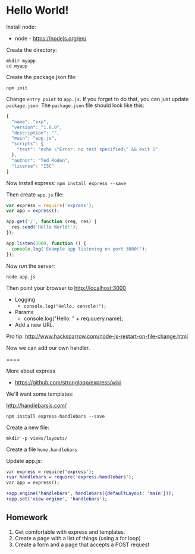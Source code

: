 # Hello World!

Install node:
 - node - https://nodejs.org/en/

Create the directory:

    mkdir myapp
    cd myapp

Create the package.json file:

    npm init


Change `entry point` to `app.js`. If you forget to do that, you can just update `package.json`. The `package.json` file should look like this:

```javascript
{
  "name": "exp",
  "version": "1.0.0",
  "description": "",
  "main": "app.js",
  "scripts": {
    "test": "echo \"Error: no test specified\" && exit 1"
  },
  "author": "Ted Roden",
  "license": "ISC"
}
```

Now install express: `npm install express --save`

Then create `app.js` file:

```javascript
var express = require('express');
var app = express();

app.get('/', function (req, res) {
  res.send('Hello World!');
});

app.listen(3000, function () {
  console.log('Example app listening on port 3000!');
});
```

Now *run* the server:

    node app.js

Then point your browser to [http://localhost:3000](http://localhost:3000)

- Logging
	- `console.log("Hello, console!");`
- Params
	- console.log("Hello: " + req.query.name);
- Add a new URL.


Pro tip: http://www.hacksparrow.com/node-js-restart-on-file-change.html



Now we can add our own handler.


====

More about express
 - https://github.com/strongloop/express/wiki

We'll want some templates:

http://handlebarsjs.com/

    npm install express-handlebars --save

Create a new file:

	mkdir -p views/layouts/

 

Create a file `home.handlebars`


Update app.js: 

```diff
var express = require('express');
+var handlebars = require('express-handlebars');
var app = express();

+app.engine('handlebars', handlebars({defaultLayout: 'main'}));
+app.set('view engine', 'handlebars');
```

## Homework
1. Get comfortable with express and templates.
1. Create a page with a list of things (using a for loop)
1. Create a form and a page that accepts a POST request
